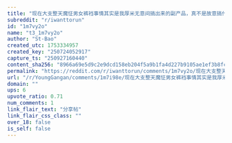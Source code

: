 ```yaml
---
title: "现在大支整天魔怔男女裤裆事情其实是我厚米无意间搞出来的副产品，真不是故意搞什么腐化欧美白皮或者图纸的大棋。"
subreddit: "r/iwanttorun"
id: "1m7vy2o"
name: "t3_1m7vy2o"
author: "St-Bao"
created_utc: 1753334957
created_key: "250724052917"
capture_ts: "250927160440"
content_sha256: "8966a69e5d9c2e9dcd158eb204f5a9b1fa4d227b9105ae1ef3b8fc4777bd9c3c"
permalink: "https://reddit.com/r/iwanttorun/comments/1m7vy2o/现在大支整天魔怔男女裤裆事情其实是我厚米无意间搞出来的副产品真不是故意搞什么腐化欧美白皮或者图纸的大/"
url: "/r/YoungGangan/comments/1m7i98e/现在大支整天魔怔男女裤裆事情其实是我厚米无意间搞出来是副产品真不是故意搞什么腐化欧美白皮或者图纸的大/"
domain: ""
ups: 6
upvote_ratio: 0.71
num_comments: 1
link_flair_text: "分享帖"
link_flair_css_class: ""
over_18: false
is_self: false
---
```


